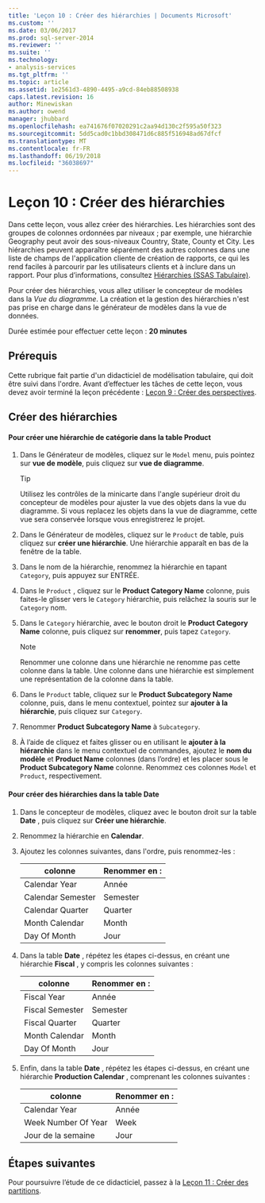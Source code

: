 ```yaml
---
title: 'Leçon 10 : Créer des hiérarchies | Documents Microsoft'
ms.custom: ''
ms.date: 03/06/2017
ms.prod: sql-server-2014
ms.reviewer: ''
ms.suite: ''
ms.technology:
- analysis-services
ms.tgt_pltfrm: ''
ms.topic: article
ms.assetid: 1e2561d3-4890-4495-a9cd-84eb88508938
caps.latest.revision: 16
author: Minewiskan
ms.author: owend
manager: jhubbard
ms.openlocfilehash: ea741676f07020291c2aa94d130c2f595a50f323
ms.sourcegitcommit: 5dd5cad0c1bbd308471d6c885f516948ad67dfcf
ms.translationtype: MT
ms.contentlocale: fr-FR
ms.lasthandoff: 06/19/2018
ms.locfileid: "36038697"
---
```

# <a name="lesson-10-create-hierarchies"></a>Leçon 10 : Créer des hiérarchies
  Dans cette leçon, vous allez créer des hiérarchies. Les hiérarchies sont des groupes de colonnes ordonnées par niveaux ; par exemple, une hiérarchie Geography peut avoir des sous-niveaux Country, State, County et City. Les hiérarchies peuvent apparaître séparément des autres colonnes dans une liste de champs de l'application cliente de création de rapports, ce qui les rend faciles à parcourir par les utilisateurs clients et à inclure dans un rapport. Pour plus d’informations, consultez [Hiérarchies &#40;SSAS Tabulaire&#41;](tabular-models/hierarchies-ssas-tabular.md).  
  
 Pour créer des hiérarchies, vous allez utiliser le concepteur de modèles dans la *Vue du diagramme*. La création et la gestion des hiérarchies n'est pas prise en charge dans le générateur de modèles dans la vue de données.  
  
 Durée estimée pour effectuer cette leçon : **20 minutes**  
  
## <a name="prerequisites"></a>Prérequis  
 Cette rubrique fait partie d'un didacticiel de modélisation tabulaire, qui doit être suivi dans l'ordre. Avant d’effectuer les tâches de cette leçon, vous devez avoir terminé la leçon précédente : [Leçon 9 : Créer des perspectives](lesson-8-create-perspectives.md).  
  
## <a name="create-hierarchies"></a>Créer des hiérarchies  
  
#### <a name="to-create-a-category-hierarchy-in-the-product-table"></a>Pour créer une hiérarchie de catégorie dans la table Product  
  
1.  Dans le Générateur de modèles, cliquez sur le `Model` menu, puis pointez sur **vue de modèle**, puis cliquez sur **vue de diagramme**.  
  
    > [!TIP]  
    >  Utilisez les contrôles de la minicarte dans l'angle supérieur droit du concepteur de modèles pour ajuster la vue des objets dans la vue du diagramme. Si vous replacez les objets dans la vue de diagramme, cette vue sera conservée lorsque vous enregistrerez le projet.  
  
2.  Dans le Générateur de modèles, cliquez sur le `Product` de table, puis cliquez sur **créer une hiérarchie**. Une hiérarchie apparaît en bas de la fenêtre de la table.  
  
3.  Dans le nom de la hiérarchie, renommez la hiérarchie en tapant `Category`, puis appuyez sur ENTRÉE.  
  
4.  Dans le `Product` , cliquez sur le **Product Category Name** colonne, puis faites-le glisser vers le `Category` hiérarchie, puis relâchez la souris sur le `Category` nom.  
  
5.  Dans le `Category` hiérarchie, avec le bouton droit le **Product Category Name** colonne, puis cliquez sur **renommer**, puis tapez `Category`.  
  
    > [!NOTE]  
    >  Renommer une colonne dans une hiérarchie ne renomme pas cette colonne dans la table. Une colonne dans une hiérarchie est simplement une représentation de la colonne dans la table.  
  
6.  Dans le `Product` table, cliquez sur le **Product Subcategory Name** colonne, puis, dans le menu contextuel, pointez sur **ajouter à la hiérarchie**, puis cliquez sur `Category`.  
  
7.  Renommer **Product Subcategory Name** à `Subcategory`.  
  
8.  À l’aide de cliquez et faites glisser ou en utilisant le **ajouter à la hiérarchie** dans le menu contextuel de commandes, ajoutez le **nom du modèle** et **Product Name** colonnes (dans l’ordre) et les placer sous le **Product Subcategory Name** colonne. Renommez ces colonnes `Model` et `Product`, respectivement.  
  
#### <a name="to-create-hierarchies-in-the-date-table"></a>Pour créer des hiérarchies dans la table Date  
  
1.  Dans le concepteur de modèles, cliquez avec le bouton droit sur la table **Date** , puis cliquez sur **Créer une hiérarchie**.  
  
2.  Renommez la hiérarchie en **Calendar**.  
  
3.  Ajoutez les colonnes suivantes, dans l'ordre, puis renommez-les :  
  
    |colonne|Renommer en :|  
    |------------|----------------|  
    |Calendar Year|Année|  
    |Calendar Semester|Semester|  
    |Calendar Quarter|Quarter|  
    |Month Calendar|Month|  
    |Day Of Month|Jour|  
  
4.  Dans la table **Date** , répétez les étapes ci-dessus, en créant une hiérarchie **Fiscal** , y compris les colonnes suivantes :  
  
    |colonne|Renommer en :|  
    |------------|----------------|  
    |Fiscal Year|Année|  
    |Fiscal Semester|Semester|  
    |Fiscal Quarter|Quarter|  
    |Month Calendar|Month|  
    |Day Of Month|Jour|  
  
5.  Enfin, dans la table **Date** , répétez les étapes ci-dessus, en créant une hiérarchie **Production Calendar** , comprenant les colonnes suivantes :  
  
    |colonne|Renommer en :|  
    |------------|----------------|  
    |Calendar Year|Année|  
    |Week Number Of Year|Week|  
    |Jour de la semaine|Jour|  
  
## <a name="next-steps"></a>Étapes suivantes  
 Pour poursuivre l’étude de ce didacticiel, passez à la [Leçon 11 : Créer des partitions](lesson-10-create-partitions.md).  
  
  
